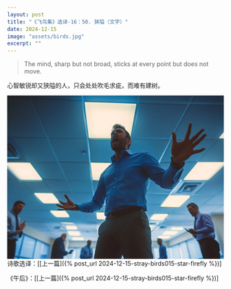 ```yaml
---
layout: post
title: "《飞鸟集》选译-16：50. 狭隘（文字）"
date: 2024-12-15
image: "assets/birds.jpg"
excerpt: ""
---
```


>The mind, sharp but not broad, sticks at every point but does not move.

心智敏锐却又狭隘的人，只会处处吹毛求疵，而难有建树。


<img style="float:left" src="/assets/sharp-narrow-mind.jpg">

----

诗歌选译：\[[上一篇]({% post_url 2024-12-15-stray-birds015-star-firefly %})\] 

《午后》：\[[上一篇]({% post_url 2024-12-15-stray-birds015-star-firefly %})\] 
